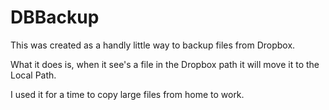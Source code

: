 DBBackup
========

This was created as a handly little way to backup files from Dropbox.

What it does is, when it see's a file in the Dropbox path it will move it to the Local Path.

I used it for a time to copy large files from home to work.
